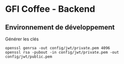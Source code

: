 # GFI Coffee - Backend

## Environnement de développement

Générer les clés

```
openssl genrsa -out config/jwt/private.pem 4096
openssl rsa -pubout -in config/jwt/private.pem -out config/jwt/public.pem
```